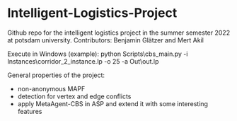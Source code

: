 # Intelligent-Logistics-Project
Github repo for the intelligent logistics project in the summer semester 2022 at potsdam university.
Contributors: Benjamin Glätzer and Mert Akil


Execute in Windows (example):
python Scripts\cbs_main.py -i Instances\corridor_2_instance.lp -o 25 -a Out\out.lp

General properties of the project:
 - non-anonymous MAPF
 - detection for vertex and edge conflicts
 - apply MetaAgent-CBS in ASP and extend it with some interesting features